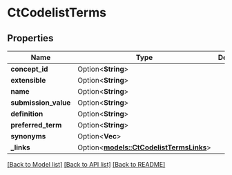 # CtCodelistTerms

## Properties

Name | Type | Description | Notes
------------ | ------------- | ------------- | -------------
**concept_id** | Option<**String**> |  | [optional]
**extensible** | Option<**String**> |  | [optional]
**name** | Option<**String**> |  | [optional]
**submission_value** | Option<**String**> |  | [optional]
**definition** | Option<**String**> |  | [optional]
**preferred_term** | Option<**String**> |  | [optional]
**synonyms** | Option<**Vec<String>**> |  | [optional]
**_links** | Option<[**models::CtCodelistTermsLinks**](CtCodelistTermsLinks.md)> |  | [optional]

[[Back to Model list]](../README.md#documentation-for-models) [[Back to API list]](../README.md#documentation-for-api-endpoints) [[Back to README]](../README.md)


